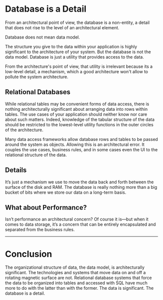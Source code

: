 # Database is a Detail

From an architectural point of view, the database is a non-entity, a detail that does not rise to the level of an architectural element.

Database does not mean data model.

The structure you give to the data within your application is highly significant to the architecture of your system. But the database is not the data model. Database is just a utility that provides access to the data.

From the architecture's point of view, that utility is irrelevant because its a low-level detail, a mechanism, which a good architecture won't allow to pollute the system architecture.

## Relational Databases

While relational tables may be convenient forms of data access, there is nothing architecturally significant about arranging data into rows within tables. The use cases of your application should neither know nor care about such matters. Indeed, knowledge of the tabular structure of the data should be restricted to the lowest-level utility functions in the outer circles of the architecture.

Many data access frameworks allow database rows and tables to be passed around the system as objects. Allowing this is an architectural error. It couples the use cases, business rules, and in some cases even the UI to the relational structure of the data.

## Details

It’s just a mechanism we use to move the data back and forth between the surface of the disk and RAM. The database is really nothing more than a big bucket of bits where we store our data on a long-term basis.

## What about Performance?

Isn’t performance an architectural concern? Of course it is—but when it comes to data storage, it’s a concern that can be entirely encapsulated and separated from the business rules.

---

# Conclusion

The organizational structure of data, the data model, is architecturally significant.
The technologies and systems that move data on and off a rotating magnetic surface
are not. Relational database systems that force the data to be organized into tables
and accessed with SQL have much more to do with the latter than with the former.
The data is significant. The database is a detail.